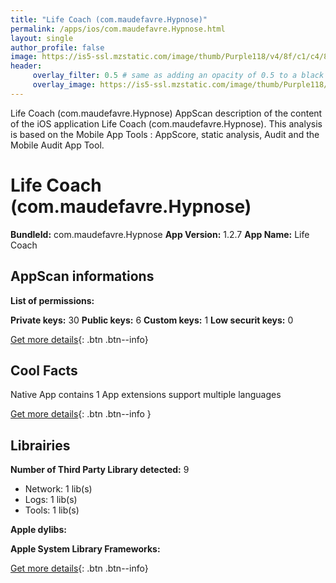 ```yaml
---
title: "Life Coach (com.maudefavre.Hypnose)"
permalink: /apps/ios/com.maudefavre.Hypnose.html
layout: single
author_profile: false
image: https://is5-ssl.mzstatic.com/image/thumb/Purple118/v4/8f/c1/c4/8fc1c483-45a9-2daf-056f-3ffa9717711f/AppIcon-1x_U007emarketing-0-0-GLES2_U002c0-512MB-sRGB-0-0-0-85-220-0-0-0-5.png/512x512bb.jpg
header: 
     overlay_filter: 0.5 # same as adding an opacity of 0.5 to a black background
     overlay_image: https://is5-ssl.mzstatic.com/image/thumb/Purple118/v4/8f/c1/c4/8fc1c483-45a9-2daf-056f-3ffa9717711f/AppIcon-1x_U007emarketing-0-0-GLES2_U002c0-512MB-sRGB-0-0-0-85-220-0-0-0-5.png/512x512bb.jpg
---
```

Life Coach (com.maudefavre.Hypnose) AppScan description of the content of the iOS application Life Coach (com.maudefavre.Hypnose). This analysis is based on the Mobile App Tools : AppScore, static analysis, Audit and the Mobile Audit App Tool.

# Life Coach (com.maudefavre.Hypnose)

**BundleId:** com.maudefavre.Hypnose
**App Version:** 1.2.7
**App Name:** Life Coach


## AppScan informations 

**List of permissions:** 
  
  
**Private keys:** 30
**Public keys:** 6
**Custom keys:** 1
**Low securit keys:** 0
  
[Get more details](/pricing.html){: .btn .btn--info}

## Cool Facts

Native App
contains 1 App extensions
support multiple languages
  
[Get more details](/pricing.html){: .btn .btn--info }

## Librairies 
**Number of Third Party Library detected:** 9
- Network: 1 lib(s)
- Logs: 1 lib(s)
- Tools: 1 lib(s)


**Apple dylibs:**


**Apple System Library Frameworks:**


  
[Get more details](/pricing.html){: .btn .btn--info}

